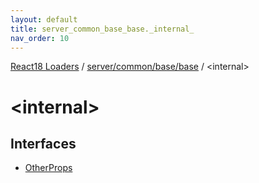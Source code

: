 ```yaml
---
layout: default
title: server_common_base_base._internal_
nav_order: 10
---
```


[React18 Loaders](../modules.md) / [server/common/base/base](server_common_base_base.md) / \<internal\>

# \<internal\>

## Interfaces

- [OtherProps](../interfaces/server_common_base_base._internal_.OtherProps.md)
